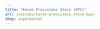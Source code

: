 ```yaml
---
title: "Karen Provisions Store (KPS)"
url: /nairobi/karen-provisions-store-kps/
shop: supermarket
---
```

